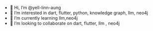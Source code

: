 - 👋 Hi, I’m @yell-linn-aung
- 👀 I’m interested in dart, flutter, python, knowledge graph, llm, neo4j
- 🌱 I’m currently learning llm,neo4j
- 💞️ I’m looking to collaborate on dart, flutter, llm , neo4j

<!---
yell-linn-aung/yell-linn-aung is a ✨ special ✨ repository because its `README.md` (this file) appears on your GitHub profile.
You can click the Preview link to take a look at your changes.
--->
